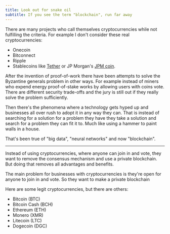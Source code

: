 ```yaml
---
title: Look out for snake oil
subtitle: If you see the term "blockchain", run far away
---
```


There are many projects who call themselves cryptocurrencies while not fulfilling the criteria. For example I don't consider these real cryptocurrencies:

* Onecoin
* Bitconnect
* Ripple
* Stablecoins like [Tether][] or JP Morgan's [JPM coin][].

[Tether]: https://tether.to/
[JPM coin]: https://decryptmedia.com/5173/jp-morgan-coin-cryptocurrency

After the invention of proof-of-work there have been attempts to solve the Byzantine generals problem in other ways. For example instead of miners who expend energy proof-of-stake works by allowing users with coins vote. There are different security trade-offs and the jury is still out if they really solve the problem sufficiently.

Then there's the phenomena where a technology gets hyped up and businesses all over rush to adopt it in any way they can. That is instead of searching for a solution for a problem they have they take a solution and search for a problem they can fit it to. Much like using a hammer to paint walls in a house.

That's been true of "big data", "neural networks" and now "blockchain".

---


Instead of using cryptocurrencies, where anyone can join in and vote, they want to remove the consensus mechanism and use a private blockchain. But doing that removes all advantages and benefits.




The main problem for businesses with cryptocurrencies is they're open for anyone to join in and vote. So they want to make a private blockchain 


Here are some legit cryptocurrencies, but there are others:

* Bitcoin (BTC)
* Bitcoin Cash (BCH)
* Ethereum (ETH)
* Monero (XMR)
* Litecoin (LTC)
* Dogecoin (DGC)
